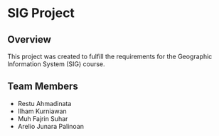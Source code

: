 # SIG Project

## Overview
This project was created to fulfill the requirements for the Geographic Information System (SIG) course.

## Team Members
- Restu Ahmadinata
- Ilham Kurniawan
- Muh Fajrin Suhar
- Arelio Junara Palinoan
